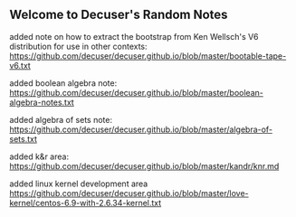 ## Welcome to Decuser's Random Notes

added note on how to extract the bootstrap from Ken Wellsch's V6 distribution for use in other contexts: https://github.com/decuser/decuser.github.io/blob/master/bootable-tape-v6.txt

added boolean algebra note: https://github.com/decuser/decuser.github.io/blob/master/boolean-algebra-notes.txt

added algebra of sets note: https://github.com/decuser/decuser.github.io/blob/master/algebra-of-sets.txt

added k&r area: https://github.com/decuser/decuser.github.io/blob/master/kandr/knr.md

added linux kernel development area https://github.com/decuser/decuser.github.io/blob/master/love-kernel/centos-6.9-with-2.6.34-kernel.txt

